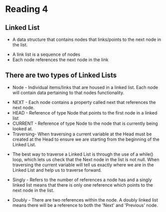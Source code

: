 # Reading 4

## Linked List

* A data structure that contains nodes that links/points to the next node in the list.

- A link list is a sequence of nodes
- Each node references the next node in the link


## There are two types of Linked Lists
- Node - Individual items/links that are housed in a linked list.  Each node will contain data pertaining to that nodes functionality.

* NEXT - Each node contains a property called next that references the next node.
* HEAD - Reference of type Node that points to the first node in a linked list
* CURRENT - Reference of type Node to the node that is currently being looked at.
* Traversing- When traversing a current variable at the Head must be created at the Head to ensure we are starting from the beginning of the Linked List.
- The best way to traverse a Linked List is through the use of a while() loop, which lets us check that the Next node in the list is not null.  When traversing  the current variable will tell us exactly where we are in the Linked List and help us to traverse forward.

- Singly - Refers to the number of references a node has and a singly linked list means that there is only one reference which points to the next node in the list.
- Doubly - There are two references within the node.  A doubly linked list means there will be a reference to both the 'Next' and 'Previous' node.
